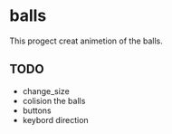 # balls

This progect creat animetion of the balls.

## TODO
* change_size
* colision the balls
* buttons
* keybord direction